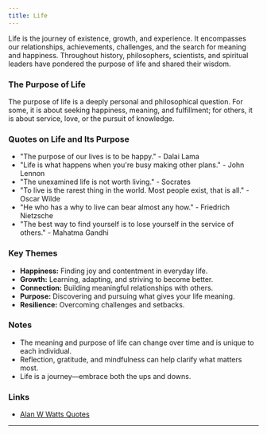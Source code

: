 ```yaml
---
title: Life
---
```


Life is the journey of existence, growth, and experience. It encompasses our relationships, achievements, challenges, and the search for meaning and happiness. Throughout history, philosophers, scientists, and spiritual leaders have pondered the purpose of life and shared their wisdom.

### The Purpose of Life

The purpose of life is a deeply personal and philosophical question. For some, it is about seeking happiness, meaning, and fulfillment; for others, it is about service, love, or the pursuit of knowledge.

### Quotes on Life and Its Purpose

- "The purpose of our lives is to be happy." - Dalai Lama
- "Life is what happens when you're busy making other plans." - John Lennon
- "The unexamined life is not worth living." - Socrates
- "To live is the rarest thing in the world. Most people exist, that is all." - Oscar Wilde
- "He who has a why to live can bear almost any how." - Friedrich Nietzsche
- "The best way to find yourself is to lose yourself in the service of others." - Mahatma Gandhi

### Key Themes

- **Happiness:** Finding joy and contentment in everyday life.
- **Growth:** Learning, adapting, and striving to become better.
- **Connection:** Building meaningful relationships with others.
- **Purpose:** Discovering and pursuing what gives your life meaning.
- **Resilience:** Overcoming challenges and setbacks.

### Notes

- The meaning and purpose of life can change over time and is unique to each individual.
- Reflection, gratitude, and mindfulness can help clarify what matters most.
- Life is a journey—embrace both the ups and downs.

### Links

- [Alan W Watts Quotes](https://www.goodreads.com/author/quotes/1501668.Alan_W_Watts)

---
